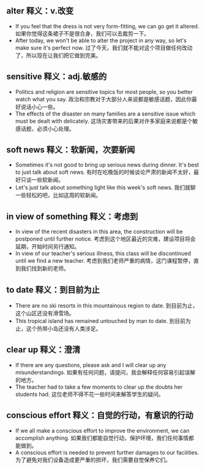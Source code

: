## alter 释义：v.改变
* If you feel that the dress is not very form-fitting, we can go get it altered. 如果你觉得这条裙子不是很合身，我们可以去裁剪一下。
* After today, we won't be able to alter the project in any way, so let's make sure it's perfect now. 过了今天，我们就不能对这个项目做任何改动了，所以现在让我们把它做到完美。

## sensitive 释义：adj.敏感的
* Politics and religion are sensitive topics for most people, so you better watch what you say. 政治和宗教对于大部分人来说都是敏感话题，因此你最好说话小心一些。
* The effects of the disaster on many families are a sensitive issue which must be dealt with delicately. 这场灾害带来的后果对许多家庭来说都是个敏感话题，必须小心处理。

## soft news 释义：软新闻，次要新闻
* Sometimes it's not good to bring up serious news during dinner. It's best to just talk about soft news. 有时在吃晚饭的时候谈论严肃的新闻不太好，最好只谈一些软新闻。
* Let's just talk about something light like this week's soft news. 我们就聊一些轻松的吧，比如这周的软新闻。

## in view of something 释义：考虑到
* In view of the recent disasters in this area, the construction will be postponed until further notice. 考虑到这个地区最近的灾难，建设项目将会延期，开始时间另行通知。
* In view of our teacher's serious illness, this class will be discontinued until we find a new teacher. 考虑到我们老师严重的病情，这门课程暂停，直到我们找到新的老师。

## to date 释义：到目前为止
* There are no ski resorts in this mountainous region to date. 到目前为止，这个山区还没有滑雪场。
* This tropical island has remained untouched by man to date. 到目前为止，这个热带小岛还没有人类涉足。

## clear up 释义：澄清
* If there are any questions, please ask and I will clear up any misunderstandings. 如果有任何问题，请提问，我会解释任何容易引起误解的地方。
* The teacher had to take a few moments to clear up the doubts her students had. 这位老师不得不花一些时间来解答学生的疑问。

## conscious effort 释义：自觉的行动，有意识的行动
* If we all make a conscious effort to improve the environment, we can accomplish anything. 如果我们都能自觉行动，保护环境，我们任何事情都能做到。
* A conscious effort is needed to prevent further damages to our facilities. 为了避免对我们设备造成更严重的损坏，我们需要自觉保养它们。
